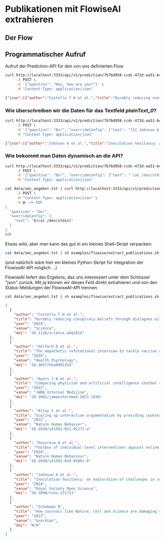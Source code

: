 # Publikationen mit FlowiseAI extrahieren

## Der Flow

## Programmatischer Aufruf

Aufruf der Prediction-API für den von uns definierten Flow

```bash
curl http://localhost:3333/api/v1/prediction/7b76d958-ccdc-472d-aa51-b4f0f8c7f651 \
     -X POST \
     -d '{"question": "Hey, how are you?"}' \
     -H "Content-Type: application/json"
```

```json
{"json":[{"author":"Costello T H et al.","title":"Durably reducing conspiracy beliefs through dialogues with AI","year":"2024","venue":"Science","doi":"10.1126/science.adq1814"},{"author":"Holford D et al.","title":"The empathetic refutational interview to tackle vaccine misconceptions and improve vaccine acceptance","year":"2024","venue":"Health Psychology","doi":"10.1037/hea0001354"}],"question":"Hey, how are you?","chatId":"7e2b5ab8-6b95-438e-a3da-ed4c465b69af","chatMessageId":"f0fe176d-0517-4aee-94df-38c20fd611b0","isStreamValid":false,"sessionId":"7e2b5ab8-6b95-438e-a3da-ed4c465b69af"
```

### Wie überschreiben wir die Daten für das Textfeld _plainText\_0_?

```bash
curl http://localhost:3333/api/v1/prediction/7b76d958-ccdc-472d-aa51-b4f0f8c7f651 \
     -X POST \
     -d '{"question": "Do!", "overrideConfig": {"text": "[5] Johnson A et al. (2024): Inoculation hesitancy: an exploration of challenges in scaling inoculation theory. Royal Society Open Science. DOI: 10.1098/rsos.231711. \n [6] Schekman R (2013): How journals like Nature, Cell and Science are damaging science. Guardian. Zeitungsartikel."}}' \
     -H "Content-Type: application/json"
```

```json
{"json":[{"author":"Johnson A et al.","title":"Inoculation hesitancy: an exploration of challenges in scaling inoculation theory","year":"2024","venue":"Royal Society Open Science","doi":"10.1098/rsos.231711"},{"author":"Schekman R","title":"How journals like Nature, Cell and Science are damaging science","year":"2013","venue":"Guardian","doi":"N/A"}],"question":"Do!","chatId":"d9f3dd21-5452-4e61-bde4-2332bfb1e226","chatMessageId":"b3867dd4-38de-4a61-b7bc-cbd0d0c2f2d0","isStreamValid":false,"sessionId":"d9f3dd21-5452-4e61-bde4-2332bfb1e226"}
```

### Wie bekommt man Daten dynamisch an die API?

```bash
curl http://localhost:3333/api/v1/prediction/7b76d958-ccdc-472d-aa51-b4f0f8c7f651 \
     -X POST \
     -d '{"question": "Do!", "overrideConfig": {"text": "`cat /dev/stdin`"}}' \
     -H "Content-Type: application/json"
```

```bash
cat data/smc_angebot.txt | curl http://localhost:3333/api/v1/prediction/7b76d958-ccdc-472d-aa51-b4f0f8c7f651 \
     -X POST \
     -H "Content-Type: application/json" \
     -d @- << EOF
{
  "question": "Do!",
  "overrideConfig": {
    "text": "$(cat /dev/stdin)"
  }
}
EOF
```

Etwas wild, aber man kann das gut in ein kleines Shell-Skript verpacken:

```bash
cat data/smc_angebot.txt | sh examples/flowise/extract_publications.sh 
```

(und natürlich wäre hier ein kleines Python-Skript für Integration der FlowiseAI-API möglich …)

FlowiseAI liefert das Ergebnis, das uns interessiert unter dem Schlüssel "json" zurück. Mit _jq_ können wir dieses Feld direkt extrahieren und von den Status-Meldungen der FlowiseAI-API trennen:

```bash
cat data/smc_angebot.txt | sh examples/flowise/extract_publications.sh  | jq '.json'
```

```json
[
  {
    "author": "Costello T H et al.",
    "title": "Durably reducing conspiracy beliefs through dialogues with AI",
    "year": "2024",
    "venue": "Science",
    "doi": "10.1126/science.adq1814"
  },
  {
    "author": "Holford D et al.",
    "title": "The empathetic refutational interview to tackle vaccine misconceptions and improve vaccine acceptance",
    "year": "2024",
    "venue": "Health Psychology",
    "doi": "10.1037/hea0001354"
  },
  {
    "author": "Ayers J W et al.",
    "title": "Comparing physician and artificial intelligence chatbot responses to patient questions posted to a public social media forum",
    "year": "2023",
    "venue": "JAMA Internal Medicine",
    "doi": "10.1001/jamainternmed.2023.1838"
  },
  {
    "author": "Altay S et al.",
    "title": "Scaling up interactive argumentation by providing counterarguments with a chatbot",
    "year": "2022",
    "venue": "Nature Human Behavior",
    "doi": "10.1038/s41562-021-01271-w"
  },
  {
    "author": "Kozyreva A et al.",
    "title": "Toolbox of individual-level interventions against online misinformation",
    "year": "2024",
    "venue": "Nature Human Behaviour",
    "doi": "10.1038/s41562-024-01881-0"
  },
  {
    "author": "Johnson A et al.",
    "title": "Inoculation hesitancy: an exploration of challenges in scaling inoculation theory",
    "year": "2024",
    "venue": "Royal Society Open Science",
    "doi": "10.1098/rsos.231711"
  },
  {
    "author": "Schekman R",
    "title": "How journals like Nature, Cell and Science are damaging science",
    "year": "2013",
    "venue": "Guardian",
    "doi": "N/A"
  }
]
```